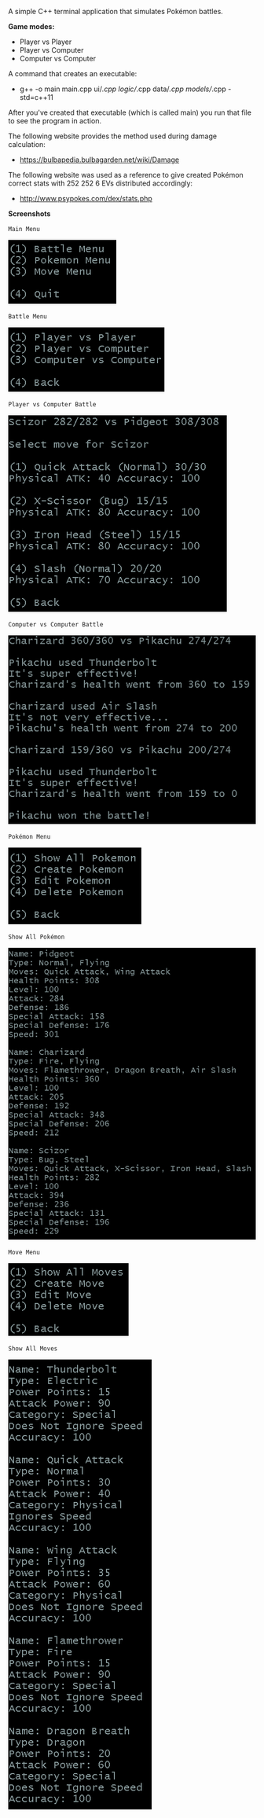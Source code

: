 A simple C++ terminal application that simulates Pokémon battles.

<b>Game modes:</b><br>
- Player vs Player<br>
- Player vs Computer<br>
- Computer vs Computer<br>

A command that creates an executable:
- g++ -o main main.cpp ui/*.cpp logic/*.cpp data/*.cpp models/*.cpp -std=c++11

After you've created that executable (which is called main) you run that file to see the program in action.

The following website provides the method used during damage calculation:
- https://bulbapedia.bulbagarden.net/wiki/Damage

The following website was used as a reference to give created Pokémon correct stats with 252 252 6 EVs distributed accordingly:
- http://www.psypokes.com/dex/stats.php

**Screenshots**

```bash
Main Menu
```
![Main menu](screenshots/main-menu.PNG)
```bash
Battle Menu
```
![Battle menu](screenshots/battle-menu.PNG)
```bash
Player vs Computer Battle
```
![Player vs Computer Battle](screenshots/player-vs-pc.PNG)
```bash
Computer vs Computer Battle
```
![Computer vs Computer Battle](screenshots/pc-vs-pc.PNG)
```bash
Pokémon Menu
```
![Pokémon menu](screenshots/pokemon-menu.PNG)
```bash
Show All Pokémon
```
![All Pokémon](screenshots/pokemon-stats.PNG)
```bash
Move Menu
```
![Move menu](screenshots/move-menu.PNG)
```bash
Show All Moves
```
![All Moves](screenshots/move-stats.PNG)
